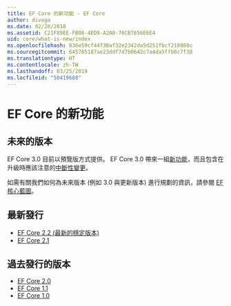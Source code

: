 ```yaml
---
title: EF Core 的新功能 - EF Core
author: divega
ms.date: 02/20/2018
ms.assetid: C21F89EE-FB08-4ED9-A2A0-76CB7656E6E4
uid: core/what-is-new/index
ms.openlocfilehash: 836e59cf44f38af32e2342da5d251fbcf218888c
ms.sourcegitcommit: 645785187ae23ddf7d7b0642c7a4da5ffb0c7f30
ms.translationtype: HT
ms.contentlocale: zh-TW
ms.lasthandoff: 03/25/2019
ms.locfileid: "58419688"
---
```

# <a name="what-is-new-in-ef-core"></a>EF Core 的新功能

## <a name="future-releases"></a>未來的版本

EF Core 3.0 目前以預覽版方式提供。 EF Core 3.0 帶來一組[新功能](xref:core/what-is-new/ef-core-3.0/features)，而且包含在升級時應該注意的[中斷性變更](xref:core/what-is-new/ef-core-3.0/breaking-changes)。

如需有關我們如何為未來版本 (例如 3.0 與更新版本) 進行規劃的資訊，請參閱 [EF 核心藍圖](xref:core/what-is-new/roadmap)。

## <a name="recent-releases"></a>最新發行

- [EF Core 2.2 (最新的穩定版本)](xref:core/what-is-new/ef-core-2.2)
- [EF Core 2.1](xref:core/what-is-new/ef-core-2.1)

## <a name="past-releases"></a>過去發行的版本

- [EF Core 2.0](xref:core/what-is-new/ef-core-2.0)
- [EF Core 1.1](xref:core/what-is-new/ef-core-1.1)
- [EF Core 1.0](xref:core/what-is-new/ef-core-1.0)
